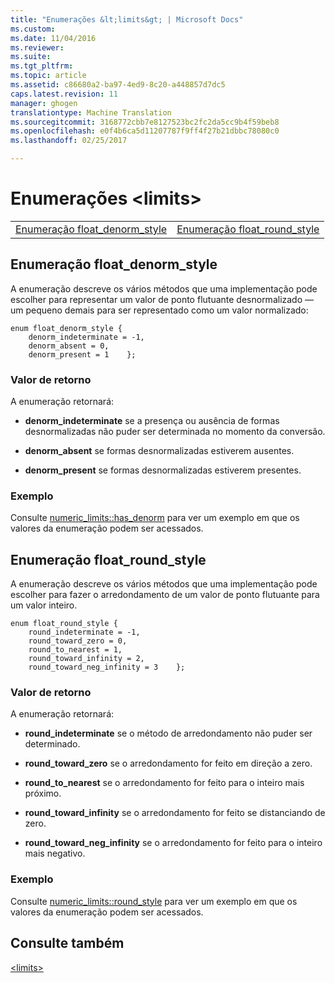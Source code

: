 ```yaml
---
title: "Enumerações &lt;limits&gt; | Microsoft Docs"
ms.custom: 
ms.date: 11/04/2016
ms.reviewer: 
ms.suite: 
ms.tgt_pltfrm: 
ms.topic: article
ms.assetid: c86680a2-ba97-4ed9-8c20-a448857d7dc5
caps.latest.revision: 11
manager: ghogen
translationtype: Machine Translation
ms.sourcegitcommit: 3168772cbb7e8127523bc2fc2da5cc9b4f59beb8
ms.openlocfilehash: e0f4b6ca5d11207787f9ff4f27b21dbbc78080c0
ms.lasthandoff: 02/25/2017

---
```

# <a name="ltlimitsgt-enums"></a>Enumerações &lt;limits&gt;
|||  
|-|-|  
|[Enumeração float_denorm_style](#float_denorm_style_enumeration)|[Enumeração float_round_style](#float_round_style_enumeration)|  
  
##  <a name="a-namefloatdenormstyleenumerationa--floatdenormstyle-enumeration"></a><a name="float_denorm_style_enumeration"></a> Enumeração float_denorm_style  
 A enumeração descreve os vários métodos que uma implementação pode escolher para representar um valor de ponto flutuante desnormalizado — um pequeno demais para ser representado como um valor normalizado:  
  
```
enum float_denorm_style {
    denorm_indeterminate = -1,
    denorm_absent = 0,
    denorm_present = 1    };
```  
  
### <a name="return-value"></a>Valor de retorno  
 A enumeração retornará:  
  
- **denorm_indeterminate** se a presença ou ausência de formas desnormalizadas não puder ser determinada no momento da conversão.  
  
- **denorm_absent** se formas desnormalizadas estiverem ausentes.  
  
- **denorm_present** se formas desnormalizadas estiverem presentes.  
  
### <a name="example"></a>Exemplo  
  Consulte [numeric_limits::has_denorm](../standard-library/numeric-limits-class.md#numeric_limits__has_denorm) para ver um exemplo em que os valores da enumeração podem ser acessados.  
  
##  <a name="a-namefloatroundstyleenumerationa--floatroundstyle-enumeration"></a><a name="float_round_style_enumeration"></a> Enumeração float_round_style  
 A enumeração descreve os vários métodos que uma implementação pode escolher para fazer o arredondamento de um valor de ponto flutuante para um valor inteiro.  
  
```
enum float_round_style {    
    round_indeterminate = -1,
    round_toward_zero = 0,
    round_to_nearest = 1,
    round_toward_infinity = 2,
    round_toward_neg_infinity = 3    };
```  
  
### <a name="return-value"></a>Valor de retorno  
 A enumeração retornará:  
  
- **round_indeterminate** se o método de arredondamento não puder ser determinado.  
  
- **round_toward_zero** se o arredondamento for feito em direção a zero.  
  
- **round_to_nearest** se o arredondamento for feito para o inteiro mais próximo.  
  
- **round_toward_infinity** se o arredondamento for feito se distanciando de zero.  
  
- **round_toward_neg_infinity** se o arredondamento for feito para o inteiro mais negativo.  
  
### <a name="example"></a>Exemplo  
  Consulte [numeric_limits::round_style](../standard-library/numeric-limits-class.md#numeric_limits__round_style) para ver um exemplo em que os valores da enumeração podem ser acessados.  
  
## <a name="see-also"></a>Consulte também  
 [\<limits>](../standard-library/limits.md)




